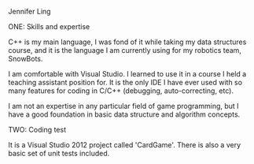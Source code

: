 Jennifer Ling

ONE: Skills and expertise 

C++ is my main language, I was fond of it while taking my data structures course, and it is the 
language I am currently using for my robotics team, SnowBots.

I am comfortable with Visual Studio. I learned to use it in a course I held a teaching assistant position for. 
It is the only IDE I have ever used with so many features for coding in C/C++ (debugging, 
auto-correcting, etc). 

I am not an expertise in any particular field of game programming, but I have a good foundation
in basic data structure and algorithm concepts.



TWO: Coding test

It is a Visual Studio 2012 project called 'CardGame'.
There is also a very basic set of unit tests included.
